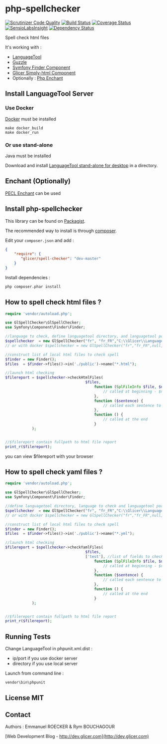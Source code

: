# php-spellchecker

[![Scrutinizer Code Quality](https://scrutinizer-ci.com/g/emmanuelroecker/php-spellchecker/badges/quality-score.png?b=master)](https://scrutinizer-ci.com/g/emmanuelroecker/php-spellchecker/?branch=master)
[![Build Status](https://travis-ci.org/emmanuelroecker/php-spellchecker.svg?branch=master)](https://travis-ci.org/emmanuelroecker/php-spellchecker)
[![Coverage Status](https://coveralls.io/repos/github/emmanuelroecker/php-spellchecker/badge.svg?branch=master)](https://coveralls.io/github/emmanuelroecker/php-spellchecker?branch=master)
[![SensioLabsInsight](https://insight.sensiolabs.com/projects/f2022454-9dc8-424d-8b19-0764dcc5b7d1/mini.png)](https://insight.sensiolabs.com/projects/f2022454-9dc8-424d-8b19-0764dcc5b7d1)
[![Dependency Status](https://www.versioneye.com/user/projects/57c17823968d6400395169a2/badge.svg?style=flat-square)](https://www.versioneye.com/user/projects/57c17823968d6400395169a2)

Spell check html files

It's working with :

*   [LanguageTool](https://www.languagetool.org/)
*   [Guzzle](http://docs.guzzlephp.org)
*   [Symfony Finder Component](http://symfony.com/doc/2.3/components/finder.html)
*   [Glicer Simply-html Component](https://github.com/emmanuelroecker/php-simply-html)
*   Optionally : [Php Enchant](http://php.net/manual/en/book.enchant.php)

## Install LanguageTool Server

### Use Docker

[Docker](http://www.docker.com/) must be installed

```console
make docker_build
make docker_run
```

### Or use stand-alone 

Java must be installed

Download and install [LanguageTool stand-alone for desktop](https://www.languagetool.org/) in a directory.

## Enchant (Optionally)

[PECL Enchant](http://pecl.php.net/package/enchant) can be used

## Install php-spellchecker

This library can be found on [Packagist](https://packagist.org/packages/glicer/spell-checker).

The recommended way to install is through [composer](http://getcomposer.org).

Edit your `composer.json` and add :

```json
{
    "require": {
       "glicer/spell-checker": "dev-master"
    }
}
```

Install dependencies :

```bash
php composer.phar install
```

## How to spell check html files ?

```php
require 'vendor/autoload.php';

use GlSpellChecker\GlSpellChecker;
use Symfony\Component\Finder\Finder;

//language to check, define languagetool directory, and languagetool port used
$spellchecker  = new GlSpellChecker("fr", "fr_FR","C:\\Glicer\\LanguageTool\\",'localhost', 8081);
// or with docker $spellchecker = new GlSpellChecker("fr","fr_FR",null,'localhost',8010);

//construct list of local html files to check spell
$finder = new Finder();
$files  = $finder->files()->in('./public')->name("*.html");

//launch html checking
$filereport = $spellchecker->checkHtmlFiles(
                                    $files,
                                        function (SplFileInfo $file, $nbrsentences) {
                                            // called at beginning - $nbr sentences to check
                                        },
                                        function ($sentence) {
                                            // called each sentence to check
                                        },
                                        function () {
                                            // called at the end
                                        }
            );


//$filereport contain fullpath to html file report
print_r($filereport);
```

you can view $filereport with your browser

## How to spell check yaml files ?

```php
require 'vendor/autoload.php';

use GlSpellChecker\GlSpellChecker;
use Symfony\Component\Finder\Finder;

//define languagetool directory, language to check and languagetool port used
$spellchecker  = new GlSpellChecker("fr", "fr_FR","C:\\Glicer\\LanguageTool\\",'localhost',8081);
// or with docker $spellchecker = new GlSpellChecker("fr","fr_FR",null,'localhost',8010);

//construct list of local html files to check spell
$finder = new Finder();
$files  = $finder->files()->in('./public')->name("*.yml");

//launch html checking
$filereport = $spellchecker->checkYamlFiles(
                                    $files,
                                    ['test'], //list of fields to check
                                        function (SplFileInfo $file, $nbrsentences) {
                                            // called at beginning - $nbr sentences to check
                                        },
                                        function ($sentence) {
                                            // called each sentence to check
                                        },
                                        function () {
                                            // called at the end
                                        }
            );


//$filereport contain fullpath to html file report
print_r($filereport);
```

## Running Tests

Change LanguageTool in phpunit.xml.dist : 
*   ip/port if you use docker server
*   directory if you use local server

Launch from command line :

```console
vendor\bin\phpunit
```
## License MIT

## Contact

Authors : Emmanuel ROECKER & Rym BOUCHAGOUR

[Web Development Blog - http://dev.glicer.com](http://dev.glicer.com)
